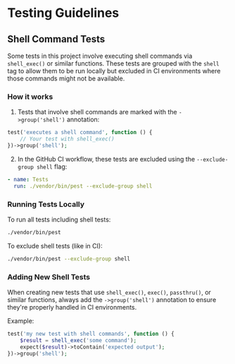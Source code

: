 # Testing Guidelines

## Shell Command Tests

Some tests in this project involve executing shell commands via `shell_exec()` or similar functions. These tests are grouped with the `shell` tag to allow them to be run locally but excluded in CI environments where those commands might not be available.

### How it works

1. Tests that involve shell commands are marked with the `->group('shell')` annotation:

```php
test('executes a shell command', function () {
    // Your test with shell_exec()
})->group('shell');
```

2. In the GitHub CI workflow, these tests are excluded using the `--exclude-group shell` flag:

```yaml
- name: Tests
  run: ./vendor/bin/pest --exclude-group shell
```

### Running Tests Locally

To run all tests including shell tests:

```bash
./vendor/bin/pest
```

To exclude shell tests (like in CI):

```bash
./vendor/bin/pest --exclude-group shell
```

### Adding New Shell Tests

When creating new tests that use `shell_exec()`, `exec()`, `passthru()`, or similar functions, always add the `->group('shell')` annotation to ensure they're properly handled in CI environments.

Example:

```php
test('my new test with shell commands', function () {
    $result = shell_exec('some command');
    expect($result)->toContain('expected output');
})->group('shell');
